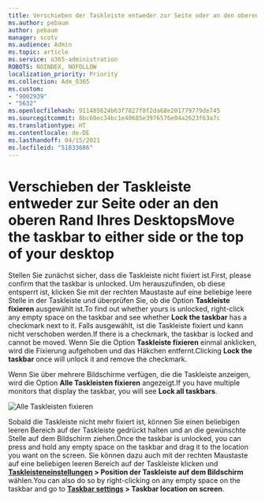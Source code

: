 ```yaml
---
title: Verschieben der Taskleiste entweder zur Seite oder an den oberen Rand Ihres Desktops
ms.author: pebaum
author: pebaum
manager: scotv
ms.audience: Admin
ms.topic: article
ms.service: o365-administration
ROBOTS: NOINDEX, NOFOLLOW
localization_priority: Priority
ms.collection: Adm_O365
ms.custom:
- "9002939"
- "5632"
ms.openlocfilehash: 911485624b63f7827f8f2da68e201779779de745
ms.sourcegitcommit: 8bc60ec34bc1e40685e3976576e04a2623f63a7c
ms.translationtype: HT
ms.contentlocale: de-DE
ms.lasthandoff: 04/15/2021
ms.locfileid: "51833686"
---
```

# <a name="move-the-taskbar-to-either-side-or-the-top-of-your-desktop"></a><span data-ttu-id="39578-102">Verschieben der Taskleiste entweder zur Seite oder an den oberen Rand Ihres Desktops</span><span class="sxs-lookup"><span data-stu-id="39578-102">Move the taskbar to either side or the top of your desktop</span></span>

<span data-ttu-id="39578-103">Stellen Sie zunächst sicher, dass die Taskleiste nicht fixiert ist.</span><span class="sxs-lookup"><span data-stu-id="39578-103">First, please confirm that the taskbar is unlocked.</span></span> <span data-ttu-id="39578-104">Um herauszufinden, ob diese entsperrt ist, klicken Sie mit der rechten Maustaste auf eine beliebige leere Stelle in der Taskleiste und überprüfen Sie, ob die Option **Taskleiste fixieren** ausgewählt ist.</span><span class="sxs-lookup"><span data-stu-id="39578-104">To find out whether yours is unlocked, right-click any empty space on the taskbar and see whether **Lock the taskbar** has a checkmark next to it.</span></span> <span data-ttu-id="39578-105">Falls ausgewählt, ist die Taskleiste fixiert und kann nicht verschoben werden.</span><span class="sxs-lookup"><span data-stu-id="39578-105">If there is a checkmark, the taskbar is locked and cannot be moved.</span></span> <span data-ttu-id="39578-106">Wenn Sie die Option **Taskleiste fixieren** einmal anklicken, wird die Fixierung aufgehoben und das Häkchen entfernt.</span><span class="sxs-lookup"><span data-stu-id="39578-106">Clicking **Lock the taskbar** once will unlock it and remove the checkmark.</span></span>

<span data-ttu-id="39578-107">Wenn Sie über mehrere Bildschirme verfügen, die die Taskleiste anzeigen, wird die Option **Alle Taskleisten fixieren** angezeigt.</span><span class="sxs-lookup"><span data-stu-id="39578-107">If you have multiple monitors that display the taskbar, you will see **Lock all taskbars**.</span></span>

![Alle Taskleisten fixieren](media/lock-all-taskbars.png)

<span data-ttu-id="39578-109">Sobald die Taskleiste nicht mehr fixiert ist, können Sie einen beliebigen leeren Bereich auf der Taskleiste gedrückt halten und an die gewünschte Stelle auf dem Bildschirm ziehen.</span><span class="sxs-lookup"><span data-stu-id="39578-109">Once the taskbar is unlocked, you can press and hold any empty space on the taskbar and drag it to the location you want on the screen.</span></span> <span data-ttu-id="39578-110">Sie können dazu auch mit der rechten Maustaste auf eine beliebigen leeren Bereich auf der Taskleiste klicken und **[Taskleisteneinstellungen](ms-settings:taskbar?activationSource=GetHelp) > Position der Taskleiste auf dem Bildschirm** wählen.</span><span class="sxs-lookup"><span data-stu-id="39578-110">You can also do so by right-clicking on any empty space on the taskbar and go to **[Taskbar settings](ms-settings:taskbar?activationSource=GetHelp) > Taskbar location on screen**.</span></span>
